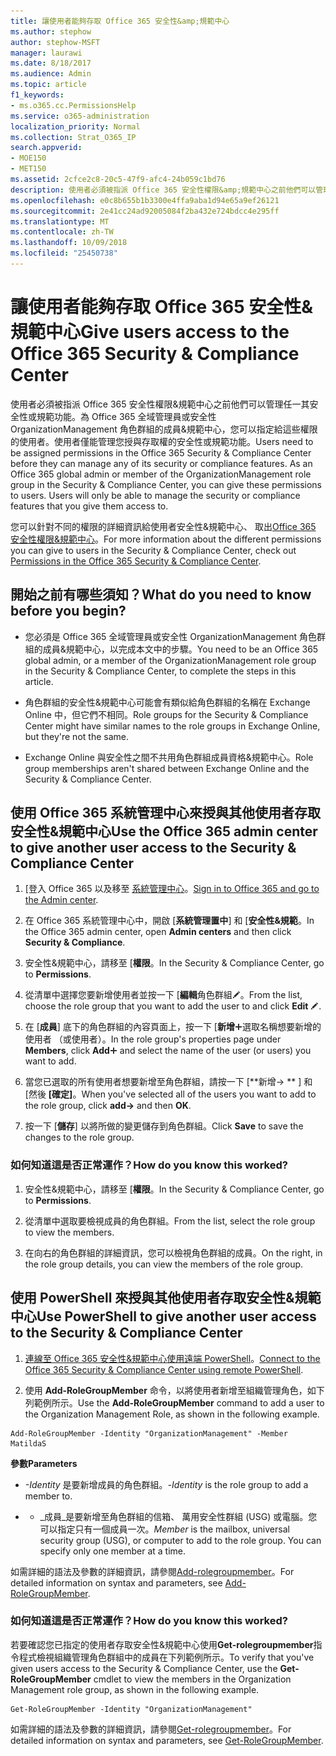 ```yaml
---
title: 讓使用者能夠存取 Office 365 安全性&amp;規範中心
ms.author: stephow
author: stephow-MSFT
manager: laurawi
ms.date: 8/18/2017
ms.audience: Admin
ms.topic: article
f1_keywords:
- ms.o365.cc.PermissionsHelp
ms.service: o365-administration
localization_priority: Normal
ms.collection: Strat_O365_IP
search.appverid:
- MOE150
- MET150
ms.assetid: 2cfce2c8-20c5-47f9-afc4-24b059c1bd76
description: 使用者必須被指派 Office 365 安全性權限&amp;規範中心之前他們可以管理任一其安全性或規範功能。
ms.openlocfilehash: e0c8b655b1b3300e4ffa9aba1d94e65a9ef26121
ms.sourcegitcommit: 2e41cc24ad92005084f2ba432e724bdcc4e295ff
ms.translationtype: MT
ms.contentlocale: zh-TW
ms.lasthandoff: 10/09/2018
ms.locfileid: "25450738"
---
```

# <a name="give-users-access-to-the-office-365-security-amp-compliance-center"></a><span data-ttu-id="0ea3c-103">讓使用者能夠存取 Office 365 安全性&amp;規範中心</span><span class="sxs-lookup"><span data-stu-id="0ea3c-103">Give users access to the Office 365 Security &amp; Compliance Center</span></span>

<span data-ttu-id="0ea3c-p101">使用者必須被指派 Office 365 安全性權限&amp;規範中心之前他們可以管理任一其安全性或規範功能。為 Office 365 全域管理員或安全性 OrganizationManagement 角色群組的成員&amp;規範中心，您可以指定給這些權限的使用者。使用者僅能管理您授與存取權的安全性或規範功能。</span><span class="sxs-lookup"><span data-stu-id="0ea3c-p101">Users need to be assigned permissions in the Office 365 Security &amp; Compliance Center before they can manage any of its security or compliance features. As an Office 365 global admin or member of the OrganizationManagement role group in the Security &amp; Compliance Center, you can give these permissions to users. Users will only be able to manage the security or compliance features that you give them access to.</span></span> 
  
<span data-ttu-id="0ea3c-107">您可以針對不同的權限的詳細資訊給使用者安全性&amp;規範中心、 取出[Office 365 安全性權限&amp;規範中心](permissions-in-the-security-and-compliance-center.md)。</span><span class="sxs-lookup"><span data-stu-id="0ea3c-107">For more information about the different permissions you can give to users in the Security &amp; Compliance Center, check out [Permissions in the Office 365 Security &amp; Compliance Center](permissions-in-the-security-and-compliance-center.md).</span></span>
  
## <a name="what-do-you-need-to-know-before-you-begin"></a><span data-ttu-id="0ea3c-108">開始之前有哪些須知？</span><span class="sxs-lookup"><span data-stu-id="0ea3c-108">What do you need to know before you begin?</span></span>

- <span data-ttu-id="0ea3c-109">您必須是 Office 365 全域管理員或安全性 OrganizationManagement 角色群組的成員&amp;規範中心，以完成本文中的步驟。</span><span class="sxs-lookup"><span data-stu-id="0ea3c-109">You need to be an Office 365 global admin, or a member of the OrganizationManagement role group in the Security &amp; Compliance Center, to complete the steps in this article.</span></span>
    
- <span data-ttu-id="0ea3c-110">角色群組的安全性&amp;規範中心可能會有類似給角色群組的名稱在 Exchange Online 中，但它們不相同。</span><span class="sxs-lookup"><span data-stu-id="0ea3c-110">Role groups for the Security &amp; Compliance Center might have similar names to the role groups in Exchange Online, but they're not the same.</span></span> 
    
- <span data-ttu-id="0ea3c-111">Exchange Online 與安全性之間不共用角色群組成員資格&amp;規範中心。</span><span class="sxs-lookup"><span data-stu-id="0ea3c-111">Role group memberships aren't shared between Exchange Online and the Security &amp; Compliance Center.</span></span>
    
## <a name="use-the-office-365-admin-center-to-give-another-user-access-to-the-security-amp-compliance-center"></a><span data-ttu-id="0ea3c-112">使用 Office 365 系統管理中心來授與其他使用者存取安全性&amp;規範中心</span><span class="sxs-lookup"><span data-stu-id="0ea3c-112">Use the Office 365 admin center to give another user access to the Security &amp; Compliance Center</span></span>

1. <span data-ttu-id="0ea3c-113">[登入 Office 365 以及移至 [系統管理中心](https://go.microsoft.com/fwlink/p/?LinkId=525275)。</span><span class="sxs-lookup"><span data-stu-id="0ea3c-113">[Sign in to Office 365 and go to the Admin center](https://go.microsoft.com/fwlink/p/?LinkId=525275).</span></span>
    
2. <span data-ttu-id="0ea3c-114">在 Office 365 系統管理中心中，開啟 [**系統管理置中**] 和 [**安全性&amp;規範**。</span><span class="sxs-lookup"><span data-stu-id="0ea3c-114">In the Office 365 admin center, open **Admin centers** and then click **Security &amp; Compliance**.</span></span> 
    
3. <span data-ttu-id="0ea3c-115">安全性&amp;規範中心，請移至 [**權限**。</span><span class="sxs-lookup"><span data-stu-id="0ea3c-115">In the Security &amp; Compliance Center, go to **Permissions**.</span></span>
    
4. <span data-ttu-id="0ea3c-116">從清單中選擇您要新增使用者並按一下 [**編輯**角色群組![編輯圖示](media/O365_MDM_CreatePolicy_EditIcon.gif)。</span><span class="sxs-lookup"><span data-stu-id="0ea3c-116">From the list, choose the role group that you want to add the user to and click **Edit** ![Edit icon](media/O365_MDM_CreatePolicy_EditIcon.gif).</span></span>
    
5. <span data-ttu-id="0ea3c-117">在 [**成員**] 底下的角色群組的內容頁面上，按一下 [**新增**![新增圖示](media/ITPro-EAC-AddIcon.gif)選取名稱想要新增的使用者 （或使用者）。</span><span class="sxs-lookup"><span data-stu-id="0ea3c-117">In the role group's properties page under **Members**, click **Add**![Add Icon](media/ITPro-EAC-AddIcon.gif) and select the name of the user (or users) you want to add.</span></span> 
    
6. <span data-ttu-id="0ea3c-118">當您已選取的所有使用者想要新增至角色群組，請按一下 [\*\*新增-\> \*\* ] 和 [然後 **[確定]**。</span><span class="sxs-lookup"><span data-stu-id="0ea3c-118">When you've selected all of the users you want to add to the role group, click **add-\>** and then **OK**.</span></span>
    
7. <span data-ttu-id="0ea3c-119">按一下 [**儲存**] 以將所做的變更儲存到角色群組。</span><span class="sxs-lookup"><span data-stu-id="0ea3c-119">Click **Save** to save the changes to the role group.</span></span> 
    
### <a name="how-do-you-know-this-worked"></a><span data-ttu-id="0ea3c-120">如何知道這是否正常運作？</span><span class="sxs-lookup"><span data-stu-id="0ea3c-120">How do you know this worked?</span></span>

1. <span data-ttu-id="0ea3c-121">安全性&amp;規範中心，請移至 [**權限**。</span><span class="sxs-lookup"><span data-stu-id="0ea3c-121">In the Security &amp; Compliance Center, go to **Permissions**.</span></span>
    
2. <span data-ttu-id="0ea3c-122">從清單中選取要檢視成員的角色群組。</span><span class="sxs-lookup"><span data-stu-id="0ea3c-122">From the list, select the role group to view the members.</span></span>
    
3. <span data-ttu-id="0ea3c-123">在向右的角色群組的詳細資訊，您可以檢視角色群組的成員。</span><span class="sxs-lookup"><span data-stu-id="0ea3c-123">On the right, in the role group details, you can view the members of the role group.</span></span>
    
## <a name="use-powershell-to-give-another-user-access-to-the-security-amp-compliance-center"></a><span data-ttu-id="0ea3c-124">使用 PowerShell 來授與其他使用者存取安全性&amp;規範中心</span><span class="sxs-lookup"><span data-stu-id="0ea3c-124">Use PowerShell to give another user access to the Security &amp; Compliance Center</span></span>

1. <span data-ttu-id="0ea3c-125">[連線至 Office 365 安全性&amp;規範中心使用遠端 PowerShell](https://go.microsoft.com/fwlink/p/?LinkID=627084)。</span><span class="sxs-lookup"><span data-stu-id="0ea3c-125">[Connect to the Office 365 Security &amp; Compliance Center using remote PowerShell](https://go.microsoft.com/fwlink/p/?LinkID=627084).</span></span>
    
2. <span data-ttu-id="0ea3c-126">使用 **Add-RoleGroupMember** 命令，以將使用者新增至組織管理角色，如下列範例所示。</span><span class="sxs-lookup"><span data-stu-id="0ea3c-126">Use the **Add-RoleGroupMember** command to add a user to the Organization Management Role, as shown in the following example.</span></span> 
    
  ```
  Add-RoleGroupMember -Identity "OrganizationManagement" -Member MatildaS
  
  ```

 <span data-ttu-id="0ea3c-127">**參數**</span><span class="sxs-lookup"><span data-stu-id="0ea3c-127">**Parameters**</span></span>
  
-  <span data-ttu-id="0ea3c-128">_-Identity_ 是要新增成員的角色群組。</span><span class="sxs-lookup"><span data-stu-id="0ea3c-128">_-Identity_ is the role group to add a member to.</span></span> 
    
- - <span data-ttu-id="0ea3c-p102">_成員_是要新增至角色群組的信箱、 萬用安全性群組 (USG) 或電腦。您可以指定只有一個成員一次。</span><span class="sxs-lookup"><span data-stu-id="0ea3c-p102">_Member_ is the mailbox, universal security group (USG), or computer to add to the role group. You can specify only one member at a time.</span></span> 
    
<span data-ttu-id="0ea3c-131">如需詳細的語法及參數的詳細資訊，請參閱[Add-rolegroupmember](https://go.microsoft.com/fwlink/p/?LinkId=510859)。</span><span class="sxs-lookup"><span data-stu-id="0ea3c-131">For detailed information on syntax and parameters, see [Add-RoleGroupMember](https://go.microsoft.com/fwlink/p/?LinkId=510859).</span></span>
  
### <a name="how-do-you-know-this-worked"></a><span data-ttu-id="0ea3c-132">如何知道這是否正常運作？</span><span class="sxs-lookup"><span data-stu-id="0ea3c-132">How do you know this worked?</span></span>

<span data-ttu-id="0ea3c-133">若要確認您已指定的使用者存取安全性&amp;規範中心使用**Get-rolegroupmember**指令程式檢視組織管理角色群組中的成員在下列範例所示。</span><span class="sxs-lookup"><span data-stu-id="0ea3c-133">To verify that you've given users access to the Security &amp; Compliance Center, use the **Get-RoleGroupMember** cmdlet to view the members in the Organization Management role group, as shown in the following example.</span></span> 
  
```
Get-RoleGroupMember -Identity "OrganizationManagement"

```

<span data-ttu-id="0ea3c-134">如需詳細的語法及參數的詳細資訊，請參閱[Get-rolegroupmember](https://go.microsoft.com/fwlink/p/?LinkId=510860)。</span><span class="sxs-lookup"><span data-stu-id="0ea3c-134">For detailed information on syntax and parameters, see [Get-RoleGroupMember](https://go.microsoft.com/fwlink/p/?LinkId=510860).</span></span>
  

